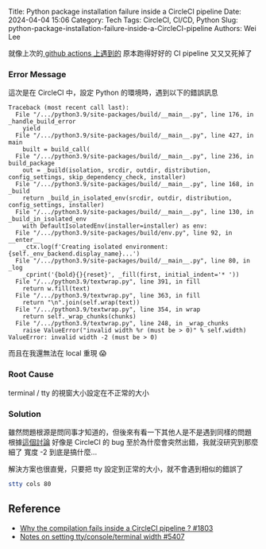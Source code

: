 Title: Python package installation failure inside a CircleCI pipeline
Date: 2024-04-04 15:06
Category: Tech
Tags: CircleCI, CI/CD, Python
Slug: python-package-installation-failure-inside-a-CircleCI-pipeline
Authors: Wei Lee

就像上次的[ github actions 上遇到的]({filename}/posts/tech/2024/1-how-to-deal-with-could-not-read-username-for-github.md)
原本跑得好好的 CI pipeline 又又又死掉了

<!--more-->

### Error Message

這次是在 CircleCI 中，設定 Python 的環境時，遇到以下的錯誤訊息

```
Traceback (most recent call last):
  File "/.../python3.9/site-packages/build/__main__.py", line 176, in _handle_build_error
    yield
  File "/.../python3.9/site-packages/build/__main__.py", line 427, in main
    built = build_call(
  File "/.../python3.9/site-packages/build/__main__.py", line 236, in build_package
    out = _build(isolation, srcdir, outdir, distribution, config_settings, skip_dependency_check, installer)
  File "/.../python3.9/site-packages/build/__main__.py", line 168, in _build
    return _build_in_isolated_env(srcdir, outdir, distribution, config_settings, installer)
  File "/.../python3.9/site-packages/build/__main__.py", line 130, in _build_in_isolated_env
    with DefaultIsolatedEnv(installer=installer) as env:
  File "/.../python3.9/site-packages/build/env.py", line 92, in __enter__
    _ctx.log(f'Creating isolated environment: {self._env_backend.display_name}...')
  File "/.../python3.9/site-packages/build/__main__.py", line 80, in _log
    _cprint('{bold}{}{reset}', _fill(first, initial_indent='* '))
  File "/.../python3.9/textwrap.py", line 391, in fill
    return w.fill(text)
  File "/.../python3.9/textwrap.py", line 363, in fill
    return "\n".join(self.wrap(text))
  File "/.../python3.9/textwrap.py", line 354, in wrap
    return self._wrap_chunks(chunks)
  File "/.../python3.9/textwrap.py", line 248, in _wrap_chunks
    raise ValueError("invalid width %r (must be > 0)" % self.width)
ValueError: invalid width -2 (must be > 0)
```

而且在我還無法在 local 重現 😱

### Root Cause
terminal / tty 的視窗大小設定在不正常的大小

### Solution

雖然問題根源是問同事才知道的，但後來有看一下其他人是不是遇到同樣的問題
根據[這個討論](https://github.com/Nuitka/Nuitka/issues/1803#issuecomment-1254006096) 好像是 CircleCI 的 bug
至於為什麼會突然出錯，我就沒研究到那麼細了
寬度 -2 到底是搞什麼...

解決方案也很直覺，只要把 tty 設定到正常的大小，就不會遇到相似的錯誤了

```sh
stty cols 80
```

## Reference
* [ Why the compilation fails inside a CircleCI pipeline ? #1803 ](https://github.com/Nuitka/Nuitka/issues/1803)
* [ Notes on setting tty/console/terminal width #5407 ](https://github.com/travis-ci/travis-ci/issues/5407)
